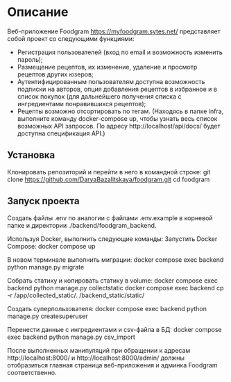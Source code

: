 # Описание

Веб-приложение Foodgram https://myfoodgram.sytes.net/ представляет собой проект со следующими функциями:

* Регистрация пользователей (вход по email и возможность изменить пароль);
* Размещение рецептов, их изменение, удаление и просмотр рецептов других юзеров;
* Аутентифицированным пользователям доступна возможность подписки на авторов, опция добавления рецептов
в избранное и в список покупок (для дальнейшего получения списка с ингредиентами понравившихся рецептов);
* Рецепты возможно отсортировать по тегам.
(Находясь в папке infra, выполните команду docker-compose up, чтобы узнать весь список возможных API запросов. По адресу http://localhost/api/docs/ будет доступна спецификация API.)

## Установка
Клонировать репозиторий и перейти в него в командной строке:
git clone https://github.com/DaryaBazalitskaya/foodgram.git
cd foodgram

## Запуск проекта
Cоздать файлы .env по аналогии с файлами .env.example в корневой папке и директории ./backend/foodgram_backend.

Используя Docker, выполнить следующие команды:
Запустить Docker Compose:
docker compose up

В новом терминале выполнить миграции:
docker compose exec backend python manage.py migrate

Cобрать статику и копировать статику в volume:
docker compose exec backend python manage.py collectstatic
docker compose exec backend cp -r /app/collected_static/. /backend_static/static/

Создать суперпользователя:
docker compose exec backend python manage.py createsuperuser

Перенести данные с ингредиентами и csv-файла в БД:
docker compose exec backend python manage.py csv_import

После выполненных манипуляций при обращении к адресам http://localhost:8000/ и http://localhost:8000/admin/ должны отобразиться главная страница веб-приложения и админка Foodgram соответственно.